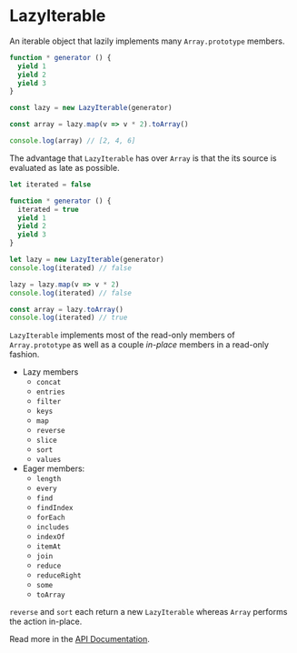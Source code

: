 # LazyIterable
An iterable object that lazily implements many `Array.prototype` members.

```js
function * generator () {
  yield 1
  yield 2
  yield 3
}

const lazy = new LazyIterable(generator)

const array = lazy.map(v => v * 2).toArray()

console.log(array) // [2, 4, 6]
```

The advantage that `LazyIterable` has over `Array` is that the its source is
evaluated as late as possible.

```js
let iterated = false

function * generator () {
  iterated = true
  yield 1
  yield 2
  yield 3
}

let lazy = new LazyIterable(generator)
console.log(iterated) // false

lazy = lazy.map(v => v * 2)
console.log(iterated) // false

const array = lazy.toArray()
console.log(iterated) // true
```

`LazyIterable` implements most of the read-only members of `Array.prototype` as
well as a couple _in-place_ members in a read-only fashion.

- Lazy members
  - `concat`
  - `entries`
  - `filter`
  - `keys`
  - `map`
  - `reverse`
  - `slice`
  - `sort`
  - `values`
- Eager members:
  - `length`
  - `every`
  - `find`
  - `findIndex`
  - `forEach`
  - `includes`
  - `indexOf`
  - `itemAt`
  - `join`
  - `reduce`
  - `reduceRight`
  - `some`
  - `toArray`

`reverse` and `sort` each return a new `LazyIterable` whereas `Array` performs
the action in-place.

Read more in the [API
Documentation](https://jordanbtucker.github.io/lazy-iterable/classes/_lazy_iterable_.lazyiterable.html).
